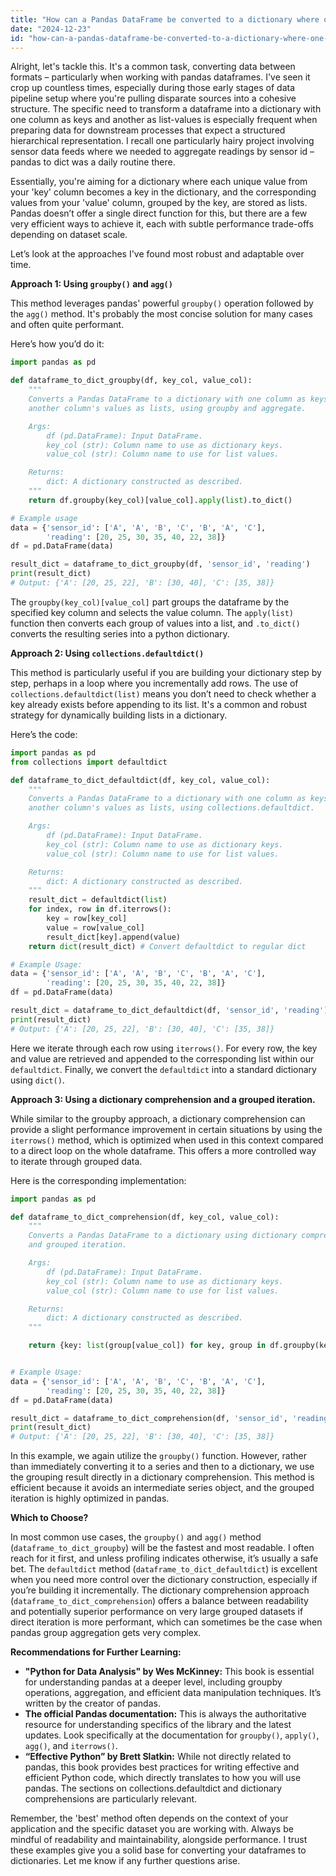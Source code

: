 ```yaml
---
title: "How can a Pandas DataFrame be converted to a dictionary where one column serves as keys and another column's values are associated as lists?"
date: "2024-12-23"
id: "how-can-a-pandas-dataframe-be-converted-to-a-dictionary-where-one-column-serves-as-keys-and-another-columns-values-are-associated-as-lists"
---
```


Alright, let's tackle this. It's a common task, converting data between formats – particularly when working with pandas dataframes. I've seen it crop up countless times, especially during those early stages of data pipeline setup where you're pulling disparate sources into a cohesive structure. The specific need to transform a dataframe into a dictionary with one column as keys and another as list-values is especially frequent when preparing data for downstream processes that expect a structured hierarchical representation. I recall one particularly hairy project involving sensor data feeds where we needed to aggregate readings by sensor id – pandas to dict was a daily routine there.

Essentially, you're aiming for a dictionary where each unique value from your 'key' column becomes a key in the dictionary, and the corresponding values from your 'value' column, grouped by the key, are stored as lists. Pandas doesn’t offer a single direct function for this, but there are a few very efficient ways to achieve it, each with subtle performance trade-offs depending on dataset scale.

Let’s look at the approaches I've found most robust and adaptable over time.

**Approach 1: Using `groupby()` and `agg()`**

This method leverages pandas' powerful `groupby()` operation followed by the `agg()` method. It's probably the most concise solution for many cases and often quite performant.

Here’s how you’d do it:

```python
import pandas as pd

def dataframe_to_dict_groupby(df, key_col, value_col):
    """
    Converts a Pandas DataFrame to a dictionary with one column as keys and
    another column's values as lists, using groupby and aggregate.

    Args:
        df (pd.DataFrame): Input DataFrame.
        key_col (str): Column name to use as dictionary keys.
        value_col (str): Column name to use for list values.

    Returns:
        dict: A dictionary constructed as described.
    """
    return df.groupby(key_col)[value_col].apply(list).to_dict()

# Example usage
data = {'sensor_id': ['A', 'A', 'B', 'C', 'B', 'A', 'C'],
        'reading': [20, 25, 30, 35, 40, 22, 38]}
df = pd.DataFrame(data)

result_dict = dataframe_to_dict_groupby(df, 'sensor_id', 'reading')
print(result_dict)
# Output: {'A': [20, 25, 22], 'B': [30, 40], 'C': [35, 38]}
```

The `groupby(key_col)[value_col]` part groups the dataframe by the specified key column and selects the value column. The `apply(list)` function then converts each group of values into a list, and `.to_dict()` converts the resulting series into a python dictionary.

**Approach 2: Using `collections.defaultdict()`**

This method is particularly useful if you are building your dictionary step by step, perhaps in a loop where you incrementally add rows. The use of `collections.defaultdict(list)` means you don’t need to check whether a key already exists before appending to its list. It's a common and robust strategy for dynamically building lists in a dictionary.

Here’s the code:

```python
import pandas as pd
from collections import defaultdict

def dataframe_to_dict_defaultdict(df, key_col, value_col):
    """
    Converts a Pandas DataFrame to a dictionary with one column as keys and
    another column's values as lists, using collections.defaultdict.

    Args:
        df (pd.DataFrame): Input DataFrame.
        key_col (str): Column name to use as dictionary keys.
        value_col (str): Column name to use for list values.

    Returns:
        dict: A dictionary constructed as described.
    """
    result_dict = defaultdict(list)
    for index, row in df.iterrows():
        key = row[key_col]
        value = row[value_col]
        result_dict[key].append(value)
    return dict(result_dict) # Convert defaultdict to regular dict

# Example Usage:
data = {'sensor_id': ['A', 'A', 'B', 'C', 'B', 'A', 'C'],
        'reading': [20, 25, 30, 35, 40, 22, 38]}
df = pd.DataFrame(data)

result_dict = dataframe_to_dict_defaultdict(df, 'sensor_id', 'reading')
print(result_dict)
# Output: {'A': [20, 25, 22], 'B': [30, 40], 'C': [35, 38]}
```

Here we iterate through each row using `iterrows()`. For every row, the key and value are retrieved and appended to the corresponding list within our `defaultdict`. Finally, we convert the `defaultdict` into a standard dictionary using `dict()`.

**Approach 3: Using a dictionary comprehension and a grouped iteration.**

While similar to the groupby approach, a dictionary comprehension can provide a slight performance improvement in certain situations by using the `iterrows()` method, which is optimized when used in this context compared to a direct loop on the whole dataframe. This offers a more controlled way to iterate through grouped data.

Here is the corresponding implementation:

```python
import pandas as pd

def dataframe_to_dict_comprehension(df, key_col, value_col):
    """
    Converts a Pandas DataFrame to a dictionary using dictionary comprehension
    and grouped iteration.

    Args:
        df (pd.DataFrame): Input DataFrame.
        key_col (str): Column name to use as dictionary keys.
        value_col (str): Column name to use for list values.

    Returns:
        dict: A dictionary constructed as described.
    """

    return {key: list(group[value_col]) for key, group in df.groupby(key_col)}


# Example Usage:
data = {'sensor_id': ['A', 'A', 'B', 'C', 'B', 'A', 'C'],
        'reading': [20, 25, 30, 35, 40, 22, 38]}
df = pd.DataFrame(data)

result_dict = dataframe_to_dict_comprehension(df, 'sensor_id', 'reading')
print(result_dict)
# Output: {'A': [20, 25, 22], 'B': [30, 40], 'C': [35, 38]}
```

In this example, we again utilize the `groupby()` function. However, rather than immediately converting it to a series and then to a dictionary, we use the grouping result directly in a dictionary comprehension. This method is efficient because it avoids an intermediate series object, and the grouped iteration is highly optimized in pandas.

**Which to Choose?**

In most common use cases, the `groupby()` and `agg()` method (`dataframe_to_dict_groupby`) will be the fastest and most readable. I often reach for it first, and unless profiling indicates otherwise, it’s usually a safe bet. The `defaultdict` method (`dataframe_to_dict_defaultdict`) is excellent when you need more control over the dictionary construction, especially if you’re building it incrementally.  The dictionary comprehension approach (`dataframe_to_dict_comprehension`) offers a balance between readability and potentially superior performance on very large grouped datasets if direct iteration is more performant, which can sometimes be the case when pandas group aggregation gets very complex.

**Recommendations for Further Learning:**

*   **"Python for Data Analysis" by Wes McKinney:** This book is essential for understanding pandas at a deeper level, including groupby operations, aggregation, and efficient data manipulation techniques. It’s written by the creator of pandas.
*   **The official Pandas documentation:** This is always the authoritative resource for understanding specifics of the library and the latest updates. Look specifically at the documentation for `groupby()`, `apply()`, `agg()`, and `iterrows()`.
*   **“Effective Python” by Brett Slatkin:** While not directly related to pandas, this book provides best practices for writing effective and efficient Python code, which directly translates to how you will use pandas. The sections on collections.defaultdict and dictionary comprehensions are particularly relevant.

Remember, the 'best' method often depends on the context of your application and the specific dataset you are working with. Always be mindful of readability and maintainability, alongside performance. I trust these examples give you a solid base for converting your dataframes to dictionaries. Let me know if any further questions arise.
